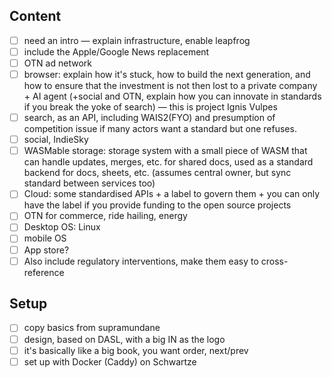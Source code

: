 
## Content
- [ ] need an intro — explain infrastructure, enable leapfrog
- [ ] include the Apple/Google News replacement
- [ ] OTN ad network
- [ ] browser: explain how it's stuck, how to build the next generation, and how to ensure that the investment is not then 
      lost to a private company + AI agent (+social and OTN, explain how you can innovate in standards if you break the
      yoke of search) — this is project Ignis Vulpes
- [ ] search, as an API, including WAIS2(FYO) and presumption of competition issue if many actors want a standard but one refuses. 
- [ ] social, IndieSky
- [ ] WASMable storage: storage system with a small piece of WASM that can handle updates, merges, etc. for shared docs,
      used as a standard backend for docs, sheets, etc. (assumes central owner, but sync standard between services too)
- [ ] Cloud: some standardised APIs + a label to govern them + you can only have the label if you provide funding to 
      the open source projects
- [ ] OTN for commerce, ride hailing, energy
- [ ] Desktop OS: Linux
- [ ] mobile OS
- [ ] App store?
- [ ] Also include regulatory interventions, make them easy to cross-reference

## Setup
- [ ] copy basics from supramundane
- [ ] design, based on DASL, with a big IN as the logo
- [ ] it's basically like a big book, you want order, next/prev
- [ ] set up with Docker (Caddy) on Schwartze

